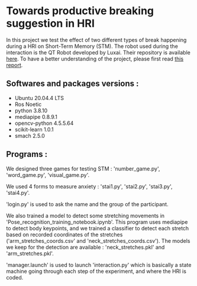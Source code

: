 # Towards productive breaking suggestion in HRI

In this project we test the effect of two different types of break happening during a HRI on Short-Term Memory (STM). The robot used during the interaction is the QT Robot developed by Luxai. Their repository is available [here](https://github.com/luxai-qtrobot/luxai-qtrobot.github.io). To have a better understanding of the project, please first read [this report](./Report.pdf).

## Softwares and packages versions :

- Ubuntu 20.04.4 LTS
- Ros Noetic
- python 3.8.10
- mediapipe 0.8.9.1
- opencv-python 4.5.5.64
- scikit-learn 1.0.1
- smach 2.5.0

## Programs :

We designed three games for testing STM : 'number_game.py', 'word_game.py', 'visual_game.py'.

We used 4 forms to measure anxiety : 'stai1.py', 'stai2.py', 'stai3.py', 'stai4.py'.

'login.py' is used to ask the name and the group of the participant.

We also trained a model to detect some stretching movements in 'Pose_recognition_training_notebook.ipynb'. This program uses mediapipe to detect body keypoints, and we trained a classifier to detect each stretch based on recorded coordinates of the stretches ('arm_stretches_coords.csv' and 'neck_stretches_coords.csv'). The models we keep for the detection are available : 'neck_stretches.pkl' and 'arm_stretches.pkl'.

'manager.launch' is used to launch 'interaction.py' which is basically a state machine going through each step of the experiment, and where the HRI is coded.
